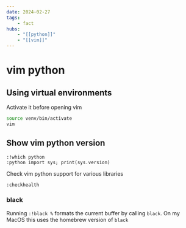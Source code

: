```yaml
---
date: 2024-02-27
tags:
    - fact
hubs:
    - "[[python]]"
    - "[[vim]]"
---
```


# vim python

## Using virtual environments

Activate it before opening vim

```bash
source venv/bin/activate
vim

```

## Show vim python version

```
:!which python
:python import sys; print(sys.version)
```
Check vim python support for various libraries
```
:checkhealth
```

### black

Running `:!black %` formats the current buffer by calling `black`. On my MacOS this uses the homebrew version of `black`


